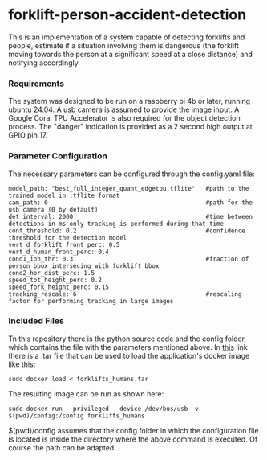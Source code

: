 # forklift-person-accident-detection

This is an implementation of a system capable of detecting forklifts and people, estimate if a situation involving them is dangerous (the forklift moving towards the person at a significant speed at a close distance) and notifying accordingly.

### Requirements

The system was designed to be run on a raspberry pi 4b or later, running ubuntu 24.04. A usb camera is assumed to provide the image input. A Google Coral TPU Accelerator is also required for the object detection process. The "danger" indication is provided as a 2 second high output at GPIO pin 17.

### Parameter Configuration
The necessary parameters can be configured through the config.yaml file:

```
model_path: "best_full_integer_quant_edgetpu.tflite"   #path to the trained model in .tflite format
cam_path: 0                                            #path for the usb camera (0 by default)
det_interval: 2000                                     #time between detections in ms-only tracking is performed during that time
conf_threshold: 0.2                                    #confidence threshold for the detection model
vert_d_forklift_front_perc: 0.5
vert_d_human_front_perc: 0.4
cond1_ioh_thr: 0.3                                     #fraction of person bbox intersecing with forklift bbox
cond2_hor_dist_perc: 1.5
speed_tot_height_perc: 0.2
speed_fork_height_perc: 0.15
tracking_rescale: 6                                    #rescaling factor for performing tracking in large images
```

### Included Files

Tn this repository there is the python source code and the config folder, which contains the file with the parameters mentioned above. In [this]() link there is a .tar file that can be used to load the application's docker image like this:
```
sudo docker load < forklifts_humans.tar
```
The resulting image can be run as shown here:
```
sudo docker run --privileged --device /dev/bus/usb -v $(pwd)/config:/config forklifts_humans
```
$(pwd)/config assumes that the config folder in which the configuration file is located is inside the directory where the above command is executed. Of course the path can be adapted.
